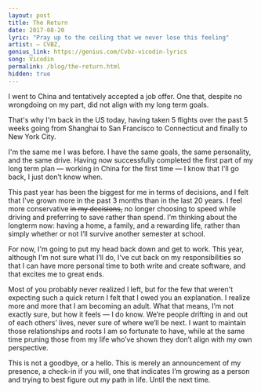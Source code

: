 ```yaml
--- 
layout: post 
title: The Return
date: 2017-08-20 
lyric: "Pray up to the ceiling that we never lose this feeling"
artist: — CVBZ,
genius_link: https://genius.com/Cvbz-vicodin-lyrics
song: Vicodin
permalink: /blog/the-return.html
hidden: true
---
```

I went to China and tentatively accepted a job offer. One that, despite no wrongdoing on my part, did not align with my long term goals.

That's why I'm back in the US today, having taken 5 flights over the past 5 weeks going from Shanghai to San Francisco to Connecticut and finally to New York City.

I'm the same me I was before. I have the same goals, the same personality, and the same drive. Having now successfully completed the first part of my long term plan — working in China for the first time — I know that I'll go back, I just don’t know when.

This past year has been the biggest for me in terms of decisions, and I felt that I've grown more in the past 3 months than in the last 20 years. I feel more conservative ~~in my decisions,~~ no longer choosing to speed while driving and preferring to save rather than spend. I’m thinking about the longterm now: having a home, a family, and a rewarding life, rather than simply whether or not I’ll survive another semester at school.

For now, I'm going to put my head back down and get to work. This year, although I'm not sure what I’ll do, I've cut back on my responsibilities so that I can have more personal time to both write and create software, and that excites me to great ends.

Most of you probably never realized I left, but for the few that weren't expecting such a quick return I felt that I owed you an explanation. I realize more and more that I am becoming an adult. What that means, I’m not exactly sure, but how it feels — I do know. We’re people drifting in and out of each others’ lives, never sure of where we’ll be next. I want to maintain those relationships and roots I am so fortunate to have, while at the same time pruning those from my life who’ve shown they don’t align with my own perspective.

This is not a goodbye, or a hello. This is merely an announcement of my presence, a check-in if you will, one that indicates I’m growing as a person and trying to best figure out my path in life. Until the next time.
